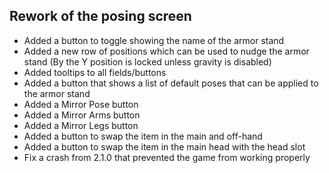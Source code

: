 ## Rework of the posing screen ##
* Added a button to toggle showing the name of the armor stand
* Added a new row of positions which can be used to nudge the armor stand (By the Y position is locked unless gravity is disabled)
* Added tooltips to all fields/buttons
* Added a button that shows a list of default poses that can be applied to the armor stand
* Added a Mirror Pose button
* Added a Mirror Arms button
* Added a Mirror Legs button
* Added a button to swap the item in the main and off-hand
* Added a button to swap the item in the main head with the head slot
* Fix a crash from 2.1.0 that prevented the game from working properly 